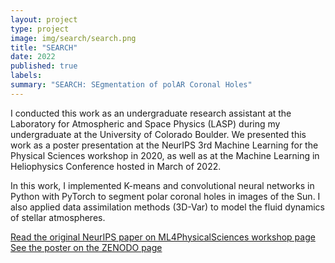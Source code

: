 ```yaml
---
layout: project
type: project
image: img/search/search.png
title: "SEARCH"
date: 2022
published: true
labels:
summary: "SEARCH: SEgmentation of polAR Coronal Holes"
---
```


I conducted this work as an undergraduate research assistant at the Laboratory for Atmospheric and Space Physics (LASP) during my undergraduate at the University of Colorado Boulder. We presented this work as a poster presentation at the NeurIPS 3rd Machine Learning for the Physical Sciences workshop in 2020, as well as at the Machine Learning in Heliophysics Conference hosted in March of 2022.

In this work, I implemented K-means and convolutional neural networks in Python with PyTorch to segment polar coronal holes in images of the Sun. I also applied data assimilation methods (3D-Var) to model the fluid dynamics of stellar atmospheres.

[Read the original NeurIPS paper on ML4PhysicalSciences workshop page](https://ml4physicalsciences.github.io/2020/files/NeurIPS_ML4PS_2020_83.pdf) 
[See the poster on the ZENODO page](https://zenodo.org/records/4566697)
